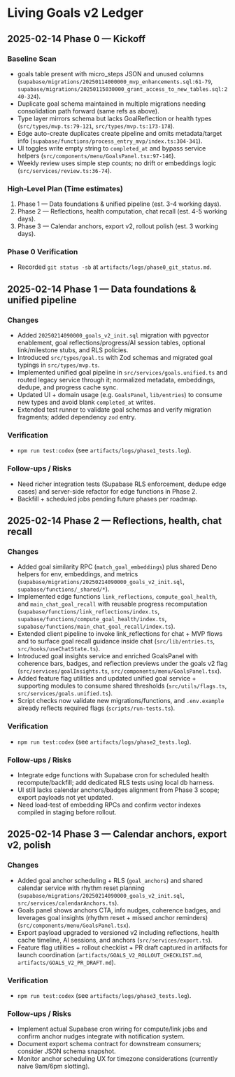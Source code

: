 # Living Goals v2 Ledger

## 2025-02-14 Phase 0 — Kickoff
### Baseline Scan
- goals table present with micro_steps JSON and unused columns (`supabase/migrations/20250114000000_mvp_enhancements.sql:61-79`, `supabase/migrations/20250115030000_grant_access_to_new_tables.sql:240-324`).
- Duplicate goal schema maintained in multiple migrations needing consolidation path forward (same refs as above).
- Type layer mirrors schema but lacks GoalReflection or health types (`src/types/mvp.ts:79-121`, `src/types/mvp.ts:173-178`).
- Edge auto-create duplicates create pipeline and omits metadata/target info (`supabase/functions/process_entry_mvp/index.ts:304-341`).
- UI toggles write empty string to `completed_at` and bypass service helpers (`src/components/menu/GoalsPanel.tsx:97-146`).
- Weekly review uses simple step counts; no drift or embeddings logic (`src/services/review.ts:36-74`).

### High-Level Plan (Time estimates)
1. Phase 1 — Data foundations & unified pipeline (est. 3-4 working days).
2. Phase 2 — Reflections, health computation, chat recall (est. 4-5 working days).
3. Phase 3 — Calendar anchors, export v2, rollout polish (est. 3 working days).


### Phase 0 Verification
- Recorded `git status -sb` at `artifacts/logs/phase0_git_status.md`.

## 2025-02-14 Phase 1 — Data foundations & unified pipeline
### Changes
- Added `20250214090000_goals_v2_init.sql` migration with pgvector enablement, goal reflections/progress/AI session tables, optional link/milestone stubs, and RLS policies.
- Introduced `src/types/goal.ts` with Zod schemas and migrated goal typings in `src/types/mvp.ts`.
- Implemented unified goal pipeline in `src/services/goals.unified.ts` and routed legacy service through it; normalized metadata, embeddings, dedupe, and progress cache sync.
- Updated UI + domain usage (e.g. `GoalsPanel`, `lib/entries`) to consume new types and avoid blank `completed_at` writes.
- Extended test runner to validate goal schemas and verify migration fragments; added dependency `zod` entry.

### Verification
- `npm run test:codex` (see `artifacts/logs/phase1_tests.log`).

### Follow-ups / Risks
- Need richer integration tests (Supabase RLS enforcement, dedupe edge cases) and server-side refactor for edge functions in Phase 2.
- Backfill + scheduled jobs pending future phases per roadmap.

## 2025-02-14 Phase 2 — Reflections, health, chat recall
### Changes
- Added goal similarity RPC (`match_goal_embeddings`) plus shared Deno helpers for env, embeddings, and metrics (`supabase/migrations/20250214090000_goals_v2_init.sql`, `supabase/functions/_shared/*`).
- Implemented edge functions `link_reflections`, `compute_goal_health`, and `main_chat_goal_recall` with reusable progress recomputation (`supabase/functions/link_reflections/index.ts`, `supabase/functions/compute_goal_health/index.ts`, `supabase/functions/main_chat_goal_recall/index.ts`).
- Extended client pipeline to invoke link_reflections for chat + MVP flows and to surface goal recall guidance inside chat (`src/lib/entries.ts`, `src/hooks/useChatState.ts`).
- Introduced goal insights service and enriched GoalsPanel with coherence bars, badges, and reflection previews under the goals v2 flag (`src/services/goalInsights.ts`, `src/components/menu/GoalsPanel.tsx`).
- Added feature flag utilities and updated unified goal service + supporting modules to consume shared thresholds (`src/utils/flags.ts`, `src/services/goals.unified.ts`).
- Script checks now validate new migrations/functions, and `.env.example` already reflects required flags (`scripts/run-tests.ts`).

### Verification
- `npm run test:codex` (see `artifacts/logs/phase2_tests.log`).

### Follow-ups / Risks
- Integrate edge functions with Supabase cron for scheduled health recompute/backfill; add dedicated RLS tests using local db harness.
- UI still lacks calendar anchors/badges alignment from Phase 3 scope; export payloads not yet updated.
- Need load-test of embedding RPCs and confirm vector indexes compiled in staging before rollout.

## 2025-02-14 Phase 3 — Calendar anchors, export v2, polish
### Changes
- Added goal anchor scheduling + RLS (`goal_anchors`) and shared calendar service with rhythm reset planning (`supabase/migrations/20250214090000_goals_v2_init.sql`, `src/services/calendarAnchors.ts`).
- Goals panel shows anchors CTA, info nudges, coherence badges, and leverages goal insights (rhythm reset + missed anchor reminders) (`src/components/menu/GoalsPanel.tsx`).
- Export payload upgraded to versioned v2 including reflections, health cache timeline, AI sessions, and anchors (`src/services/export.ts`).
- Feature flag utilities + rollout checklist + PR draft captured in artifacts for launch coordination (`artifacts/GOALS_V2_ROLLOUT_CHECKLIST.md`, `artifacts/GOALS_V2_PR_DRAFT.md`).

### Verification
- `npm run test:codex` (see `artifacts/logs/phase3_tests.log`).

### Follow-ups / Risks
- Implement actual Supabase cron wiring for compute/link jobs and confirm anchor nudges integrate with notification system.
- Document export schema contract for downstream consumers; consider JSON schema snapshot.
- Monitor anchor scheduling UX for timezone considerations (currently naive 9am/6pm slotting).
